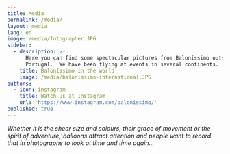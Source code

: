 ```yaml
---
title: Media
permalink: /media/
layout: media
lang: en
image: /media/fotographer.JPG
sidebar:
  - description: >-
      Here you can find some spectacular pictures from Baloníssimo outside of
      Portugal.  We have been flying at events in several continents...
    title: Baloníssimo in the world
    image: /media/balonissimo-international.JPG
buttons:
  - icon: instagram
    title: Watch us at Instagram
    url: 'https://www.instagram.com/balonissimo/'
published: true
---
```


_Whether it is the shear size and colours, their grace of movement or the spirit of adventure,\balloons attract attention and people want to record that in photographs to look at time and time again..._
